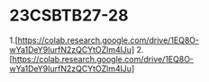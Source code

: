 # 23CSBTB27-28
1.[https://colab.research.google.com/drive/1EQ8O-wYa1DeY9IurfN2zQCYtOZlm4lJu]
2.[https://colab.research.google.com/drive/1EQ8O-wYa1DeY9IurfN2zQCYtOZlm4lJu]
